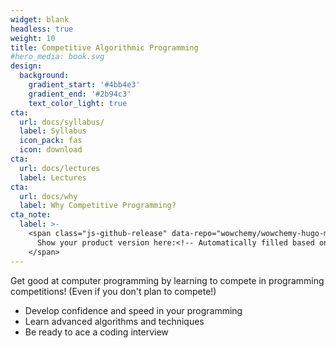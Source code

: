 ```yaml
---
widget: blank
headless: true
weight: 10
title: Competitive Algorithmic Programming
#hero_media: book.svg
design:
  background:
    gradient_start: '#4bb4e3'
    gradient_end: '#2b94c3'
    text_color_light: true
cta:
  url: docs/syllabus/
  label: Syllabus
  icon_pack: fas
  icon: download
cta:
  url: docs/lectures
  label: Lectures
cta:
  url: docs/why
  label: Why Competitive Programming?
cta_note:
  label: >-
    <span class="js-github-release" data-repo="wowchemy/wowchemy-hugo-modules">
      Show your product version here:<!-- Automatically filled based on data-repo value -->
    </span>
---
```


Get good at computer programming by learning to compete in programming competitions!
(Even if you don't plan to compete!)
 - Develop confidence and speed in your programming
 - Learn advanced algorithms and techniques
 - Be ready to ace a coding interview

